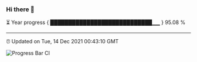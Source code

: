 ### Hi there 👋

⏳ Year progress { ████████████████████████████▁▁ } 95.08 %

---

⏰ Updated on Tue, 14 Dec 2021 00:43:10 GMT

![Progress Bar CI](https://github.com/liununu/liununu/workflows/Progress%20Bar%20CI/badge.svg)
